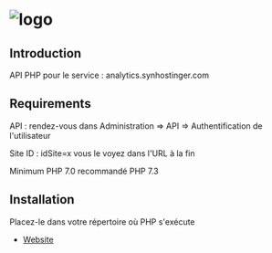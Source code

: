 # ![logo](https://pbs.twimg.com/profile_images/1245511377948721152/aCYTMuzq_400x400.jpg)

## Introduction
API PHP pour le service : analytics.synhostinger.com

## Requirements
API : rendez-vous dans Administration => API => Authentification de l'utilisateur

Site ID : idSite=x vous le voyez dans l'URL à la fin

Minimum PHP 7.0 recommandé PHP 7.3

## Installation
Placez-le dans votre répertoire où PHP s'exécute

* [Website](https://www.synhostinger.com)



